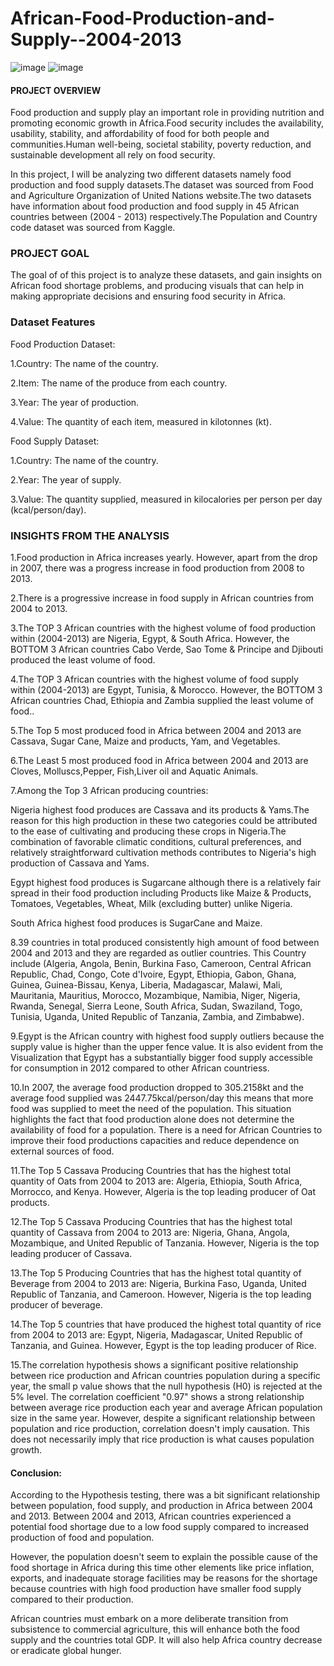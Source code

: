# African-Food-Production-and-Supply--2004-2013

![image](https://github.com/user-attachments/assets/2e9d2c48-8bf4-47a5-8884-02645f207d53)   ![image](https://github.com/user-attachments/assets/2e030b64-5525-4a1b-9fd2-156c1a46f7a1)



#### PROJECT OVERVIEW
Food production and supply play an important role in providing nutrition and promoting economic growth in Africa.Food security includes the availability, usability, stability, and affordability of food for both people and communities.Human well-being, societal stability, poverty reduction, and sustainable development all rely on food security.

In this project, I will be analyzing two different datasets namely food production and food supply datasets.The dataset was sourced from Food and Agriculture Organization of United Nations website.The two datasets have information about food production and food supply in 45 African countries between (2004 - 2013) respectively.The Population and Country code dataset was sourced from Kaggle.

### PROJECT GOAL
The goal of of this project is to analyze these datasets, and gain insights on African food shortage problems, and producing visuals that can help in making appropriate decisions and ensuring food security in Africa.

### Dataset Features
Food Production Dataset:

1.Country: The name of the country.

2.Item: The name of the produce from each country.

3.Year: The year of production.

4.Value: The quantity of each item, measured in kilotonnes (kt).

Food Supply Dataset:

1.Country: The name of the country.

2.Year: The year of supply.

3.Value: The quantity supplied, measured in kilocalories per person per day (kcal/person/day).

### INSIGHTS FROM THE ANALYSIS
1.Food production in Africa increases yearly. However, apart from the drop in 2007, there was a progress increase in food production from 2008 to 2013.

2.There is a progressive increase in food supply in African countries from 2004 to 2013.

3.The TOP 3 African countries with the highest volume of food production within (2004-2013) are Nigeria, Egypt, & South Africa. However, the BOTTOM 3 African countries Cabo Verde, Sao Tome & Principe and Djibouti produced the least volume of food.

4.The TOP 3 African countries with the highest volume of food supply within (2004-2013) are Egypt, Tunisia, & Morocco. However, the BOTTOM 3 African countries Chad, Ethiopia and Zambia supplied the least volume of food..

5.The Top 5 most produced food in Africa between 2004 and 2013 are Cassava, Sugar Cane, Maize and products, Yam, and Vegetables.

6.The Least 5 most produced food in Africa between 2004 and 2013 are Cloves, Molluscs,Pepper, Fish,Liver oil and Aquatic Animals.

7.Among the Top 3 African producing countries:

Nigeria highest food produces are Cassava and its products & Yams.The reason for this high production in these two categories could be attributed to the ease of cultivating and producing these crops in Nigeria.The combination of favorable climatic conditions, cultural preferences, and relatively straightforward cultivation methods contributes to Nigeria's high production of Cassava and Yams.

Egypt highest food produces is Sugarcane although there is a relatively fair spread in their food production including Products like Maize & Products, Tomatoes, Vegetables, Wheat, Milk (excluding butter) unlike Nigeria.

South Africa highest food produces is SugarCane and Maize.

8.39 countries in total produced consistently high amount of food between 2004 and 2013 and they are regarded as outlier countries. This Country include (Algeria, Angola, Benin, Burkina Faso, Cameroon, Central African Republic, Chad, Congo, Cote d'Ivoire, Egypt, Ethiopia, Gabon, Ghana, Guinea, Guinea-Bissau, Kenya, Liberia, Madagascar, Malawi, Mali, Mauritania, Mauritius, Morocco, Mozambique, Namibia, Niger, Nigeria, Rwanda, Senegal, Sierra Leone, South Africa, Sudan, Swaziland, Togo, Tunisia, Uganda, United Republic of Tanzania, Zambia, and Zimbabwe).

9.Egypt is the African country with highest food supply outliers because the supply value is higher than the upper fence value. It is also evident from the Visualization that Egypt has a substantially bigger food supply accessible for consumption in 2012 compared to other African countriess.

10.In 2007, the average food production dropped to 305.2158kt and the average food supplied was 2447.75kcal/person/day this means that more food was supplied to meet the need of the population. This situation highlights the fact that food production alone does not determine the availability of food for a population. There is a need for African Countries to improve their food productions capacities and reduce dependence on external sources of food.

11.The Top 5 Cassava Producing Countries that has the highest total quantity of Oats from 2004 to 2013 are: Algeria, Ethiopia, South Africa, Morrocco, and Kenya. However, Algeria is the top leading producer of Oat products.

12.The Top 5 Cassava Producing Countries that has the highest total quantity of Cassava from 2004 to 2013 are: Nigeria, Ghana, Angola, Mozambique, and United Republic of Tanzania. However, Nigeria is the top leading producer of Cassava.

13.The Top 5 Producing Countries that has the highest total quantity of Beverage from 2004 to 2013 are: Nigeria, Burkina Faso, Uganda, United Republic of Tanzania, and Cameroon. However, Nigeria is the top leading producer of beverage.

14.The Top 5 countries that have produced the highest total quantity of rice from 2004 to 2013 are: Egypt, Nigeria, Madagascar, United Republic of Tanzania, and Guinea. However, Egypt is the top leading producer of Rice.

15.The correlation hypothesis shows a significant positive relationship between rice production and African countries population during a specific year, the small p value shows that the null hypothesis (H0) is rejected at the 5% level. The correlation coefficient "0.97" shows a strong relationship between average rice production each year and average African population size in the same year. However, despite a significant relationship between population and rice production, correlation doesn't imply causation. This does not necessarily imply that rice production is what causes population growth.

#### Conclusion:
According to the Hypothesis testing, there was a bit significant relationship between population, food supply, and production in Africa between 2004 and 2013. Between 2004 and 2013, African countries experienced a potential food shortage due to a low food supply compared to increased production of food and population.

However, the population doesn't seem to explain the possible cause of the food shortage in Africa during this time other elements like price inflation, exports, and inadequate storage facilities may be reasons for the shortage because countries with high food production have smaller food supply compared to their production.

African countries must embark on a more deliberate transition from subsistence to commercial agriculture, this will enhance both the food supply and the countries total GDP. It will also help Africa country decrease or eradicate global hunger.


